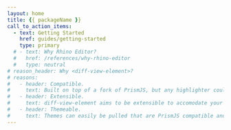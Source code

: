 ```yaml
---
layout: home
title: {{ packageName }}
call_to_action_items:
  - text: Getting Started
    href: guides/getting-started
    type: primary
  # - text: Why Rhino Editor?
  #   href: /references/why-rhino-editor
  #   type: neutral
# reason_header: Why <diff-view-element>?
# reasons:
#   - header: Compatible.
#     text: Built on top of a fork of PrismJS, but any highlighter could be hooked up.
#   - header: Extensible.
#     text: diff-view-element aims to be extensible to accomodate your diffing needs.
#   - header: Themeable.
#     text: Themes can easily be pulled that are PrismJS compatible and tweaked to your needs!
---
```


